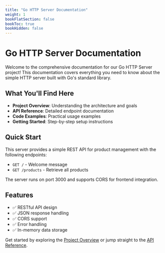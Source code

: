 ```yaml
---
title: "Go HTTP Server Documentation"
weight: 1
bookFlatSection: false
bookToc: true
bookHidden: false
---
```


# Go HTTP Server Documentation

Welcome to the comprehensive documentation for our Go HTTP Server project! This documentation covers everything you need to know about the simple HTTP server built with Go's standard library.

## What You'll Find Here

- **Project Overview**: Understanding the architecture and goals
- **API Reference**: Detailed endpoint documentation
- **Code Examples**: Practical usage examples
- **Getting Started**: Step-by-step setup instructions

## Quick Start

This server provides a simple REST API for product management with the following endpoints:

- `GET /` - Welcome message
- `GET /products` - Retrieve all products

The server runs on port 3000 and supports CORS for frontend integration.

## Features

- ✅ RESTful API design
- ✅ JSON response handling
- ✅ CORS support
- ✅ Error handling
- ✅ In-memory data storage

Get started by exploring the [Project Overview](project-overview) or jump straight to the [API Reference](api).
